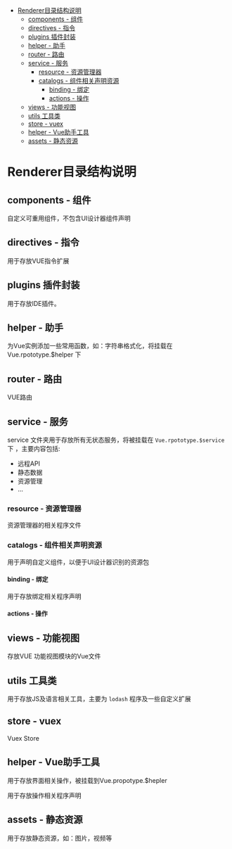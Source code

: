 
<!-- @import "[TOC]" {cmd="toc" depthFrom=1 depthTo=6 orderedList=false} -->

<!-- code_chunk_output -->

* [Renderer目录结构说明](#renderer目录结构说明)
	* [components - 组件](#components-组件)
	* [directives - 指令](#directives-指令)
	* [plugins 插件封装](#plugins-插件封装)
	* [helper - 助手](#helper-助手)
	* [router - 路由](#router-路由)
	* [service - 服务](#service-服务)
		* [resource - 资源管理器](#resource-资源管理器)
		* [catalogs - 组件相关声明资源](#catalogs-组件相关声明资源)
			* [binding - 绑定](#binding-绑定)
			* [actions - 操作](#actions-操作)
	* [views - 功能视图](#views-功能视图)
	* [utils 工具类](#utils-工具类)
	* [store - vuex](#store-vuex)
	* [helper - Vue助手工具](#helper-vue助手工具)
	* [assets - 静态资源](#assets-静态资源)

<!-- /code_chunk_output -->

# Renderer目录结构说明

## components - 组件

自定义可重用组件，不包含UI设计器组件声明

## directives - 指令

用于存放VUE指令扩展

## plugins 插件封装

用于存放IDE插件。

## helper - 助手

为Vue实例添加一些常用函数，如：字符串格式化，将挂载在 Vue.rpototype.$helper 下

## router - 路由

VUE路由

## service - 服务

service 文件夹用于存放所有无状态服务，将被挂载在 `Vue.rpototype.$service`下
，主要内容包括:

- 远程API
- 静态数据
- 资源管理
- ...

### resource - 资源管理器

资源管理器的相关程序文件


### catalogs - 组件相关声明资源

用于声明自定义组件，以便于UI设计器识别的资源包

#### binding - 绑定

用于存放绑定相关程序声明

#### actions - 操作

## views - 功能视图

存放VUE 功能视图模块的Vue文件

## utils 工具类

用于存放JS及语言相关工具，主要为 `lodash` 程序及一些自定义扩展

## store - vuex

Vuex Store

## helper - Vue助手工具

用于存放界面相关操作，被挂载到Vue.propotype.$hepler

用于存放操作相关程序声明

## assets - 静态资源

用于存放静态资源，如：图片，视频等
